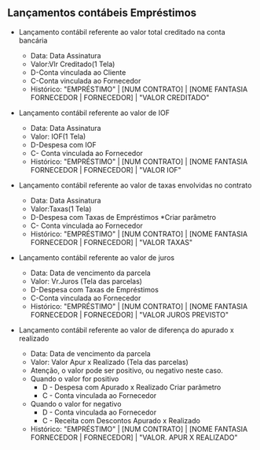## Lançamentos contábeis Empréstimos

 - Lançamento contábil referente ao valor total creditado na conta bancária
    - Data: Data Assinatura 
    - Valor:Vlr Creditado(1 Tela)
    - D-Conta vinculada ao Cliente
    - C-Conta vinculada ao Fornecedor
    - Histórico: "EMPRÉSTIMO" | [NUM CONTRATO] | [NOME FANTASIA FORNECEDOR | FORNECEDOR] | "VALOR CREDITADO"

 - Lançamento contábil referente ao valor de IOF
    - Data: Data Assinatura
    - Valor: IOF(1 Tela)
    - D-Despesa com IOF 
    - C- Conta vinculada ao Fornecedor
    - Histórico: "EMPRÉSTIMO" | [NUM CONTRATO] | [NOME FANTASIA FORNECEDOR | FORNECEDOR] | "VALOR IOF"
 
 - Lançamento contábil referente ao valor de taxas envolvidas no contrato
    - Data: Data Assinatura
    - Valor:Taxas(1 Tela)
    - D-Despesa com Taxas de Empréstimos *Criar parâmetro
    - C- Conta vinculada ao Fornecedor
    - Histórico: "EMPRÉSTIMO" | [NUM CONTRATO] | [NOME FANTASIA FORNECEDOR | FORNECEDOR] | "VALOR TAXAS"

 - Lançamento contábil referente ao valor de juros 
    - Data: Data de vencimento da parcela
    - Valor: Vr.Juros (Tela das parcelas)
    - D-Despesa com Taxas de Empréstimos 
    - C-Conta vinculada ao Fornecedor
    - Histórico: "EMPRÉSTIMO" | [NUM CONTRATO] | [NOME FANTASIA FORNECEDOR | FORNECEDOR] | "VALOR JUROS PREVISTO"

 - Lançamento contábil referente ao valor de diferença do apurado x realizado
    - Data: Data de vencimento da parcela
    - Valor: Valor Apur x Realizado (Tela das parcelas)
    - Atenção, o valor pode ser positivo, ou negativo   neste caso.
    - Quando o valor for positivo
        - D - Despesa com Apurado x Realizado Criar parâmetro
        - C - Conta vinculada ao Fornecedor
    - Quando o valor for negativo
        - D - Conta vinculada ao Fornecedor
        - C - Receita com Descontos Apurado x Realizado 
    - Histórico: "EMPRÉSTIMO" | [NUM CONTRATO] | [NOME FANTASIA FORNECEDOR | FORNECEDOR] | "VALOR. APUR X REALIZADO"